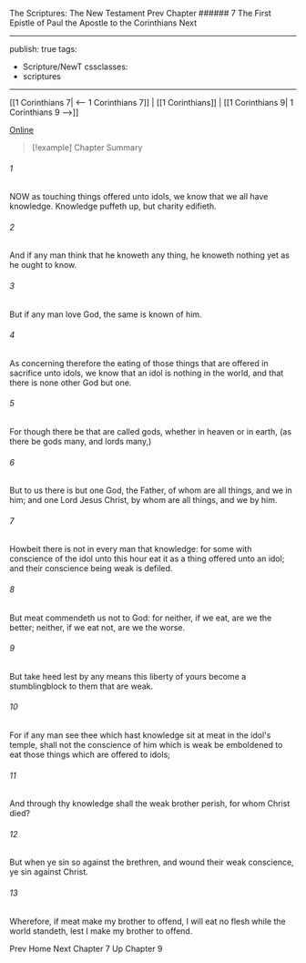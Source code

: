 The Scriptures: The New Testament
Prev
Chapter ###### 7
The First Epistle of Paul the Apostle to the Corinthians
Next

---
publish: true
tags:
  - Scripture/NewT
cssclasses:
  - scriptures
---
[[1 Corinthians 7| <-- 1 Corinthians 7]] | [[1 Corinthians]] | [[1 Corinthians 9| 1 Corinthians 9 -->]]

[Online](https://churchofjesuschrist.org/study/scriptures/nt/1-cor/8?lang=eng)

>[!example] Chapter Summary
>
###### 1
NOW as touching things offered unto idols, we know that we all have knowledge. Knowledge puffeth up, but charity edifieth.
###### 2
And if any man think that he knoweth any thing, he knoweth nothing yet as he ought to know.
###### 3
But if any man love God, the same is known of him.
###### 4
As concerning therefore the eating of those things that are offered in sacrifice unto idols, we know that an idol is nothing in the world, and that there is none other God but one.
###### 5
For though there be that are called gods, whether in heaven or in earth, (as there be gods many, and lords many,)
###### 6
But to us there is but one God, the Father, of whom are all things, and we in him; and one Lord Jesus Christ, by whom are all things, and we by him.
###### 7
Howbeit there is not in every man that knowledge: for some with conscience of the idol unto this hour eat it as a thing offered unto an idol; and their conscience being weak is defiled.
###### 8
But meat commendeth us not to God: for neither, if we eat, are we the better; neither, if we eat not, are we the worse.
###### 9
But take heed lest by any means this liberty of yours become a stumblingblock to them that are weak.
###### 10
For if any man see thee which hast knowledge sit at meat in the idol's temple, shall not the conscience of him which is weak be emboldened to eat those things which are offered to idols;
###### 11
And through thy knowledge shall the weak brother perish, for whom Christ died?
###### 12
But when ye sin so against the brethren, and wound their weak conscience, ye sin against Christ.
###### 13
Wherefore, if meat make my brother to offend, I will eat no flesh while the world standeth, lest I make my brother to offend.

Prev
Home
Next
Chapter 7
Up
Chapter 9



